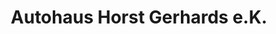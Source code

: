 ---
title: "Autohaus Horst Gerhards e.K."
url: /langerwehe/autohaus-horst-gerhards-e-k/
shop: Autohaus
---